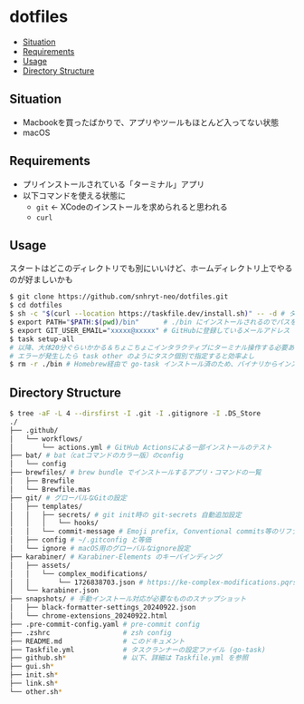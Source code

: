 # dotfiles


<!-- @import "[TOC]" {cmd="toc" depthFrom=2 depthTo=3 orderedList=false} -->

<!-- code_chunk_output -->

- [Situation](#situation)
- [Requirements](#requirements)
- [Usage](#usage)
- [Directory Structure](#directory-structure)

<!-- /code_chunk_output -->


## Situation
- Macbookを買ったばかりで、アプリやツールもほとんど入ってない状態
- macOS

## Requirements
- プリインストールされている「ターミナル」アプリ
- 以下コマンドを使える状態に
  - `git` ← XCodeのインストールを求められると思われる
  - `curl`

## Usage
スタートはどこのディレクトリでも別にいいけど、ホームディレクトリ上でやるのが好ましいかも

```bash
$ git clone https://github.com/snhryt-neo/dotfiles.git
$ cd dotfiles
$ sh -c "$(curl --location https://taskfile.dev/install.sh)" -- -d # タスクランナーの go-task をバイナリからインストール
$ export PATH="$PATH:$(pwd)/bin"      # ./bin にインストールされるのでパスを通す
$ export GIT_USER_EMAIL="xxxxx@xxxxx" # GitHubに登録しているメールアドレス
$ task setup-all
# 以降、大体20分ぐらいかかる＆ちょこちょこインタラクティブにターミナル操作する必要あり
# エラーが発生したら task other のようにタスク個別で指定すると効率よし
$ rm -r ./bin # Homebrew経由で go-task インストール済のため、バイナリからインストールしたものは消す
```

## Directory Structure
```bash
$ tree -aF -L 4 --dirsfirst -I .git -I .gitignore -I .DS_Store
./
├── .github/
│   └── workflows/
│       └── actions.yml # GitHub Actionsによる一部インストールのテスト
├── bat/ # bat（catコマンドのカラー版）のconfig
│   └── config
├── brewfiles/ # brew bundle でインストールするアプリ・コマンドの一覧
│   ├── Brewfile
│   └── Brewfile.mas
├── git/ # グローバルなGitの設定
│   ├── templates/
│   │   ├── secrets/ # git init時の git-secrets 自動追加設定
│   │   │   └── hooks/
│   │   └── commit-message # Emoji prefix, Conventional commits等のリファレンス
│   ├── config # ~/.gitconfig と等価
│   └── ignore # macOS用のグローバルなignore設定
├── karabiner/ # Karabiner-Elements のキーバインディング
│   ├── assets/
│   │   └── complex_modifications/
│   │       └── 1726838703.json # https://ke-complex-modifications.pqrs.org/#japanese
│   └── karabiner.json
├── snapshots/ # 手動インストール対応が必要なもののスナップショット
│   ├── black-formatter-settings_20240922.json
│   └── chrome-extensions_20240922.html
├── .pre-commit-config.yaml # pre-commit config
├── .zshrc                  # zsh config
├── README.md               # このドキュメント
├── Taskfile.yml            # タスクランナーの設定ファイル (go-task)
├── github.sh*              # 以下、詳細は Taskfile.yml を参照
├── gui.sh*
├── init.sh*
├── link.sh*
└── other.sh*
```
